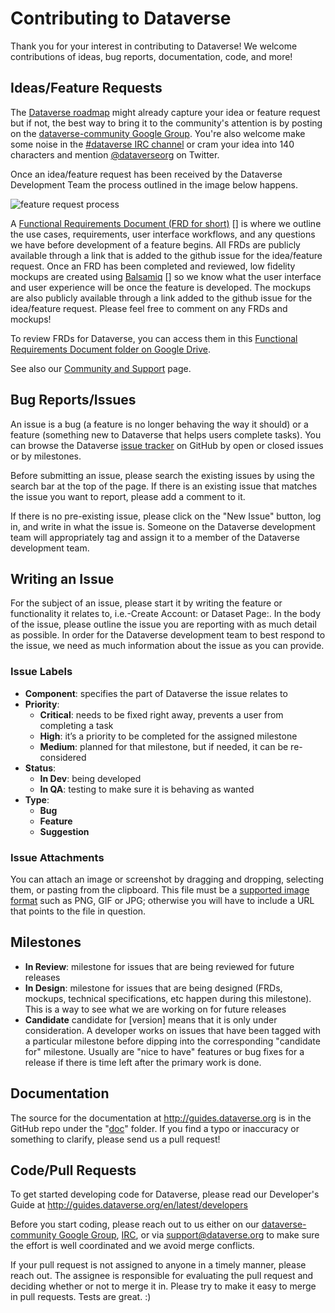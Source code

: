 # Contributing to Dataverse

Thank you for your interest in contributing to Dataverse! We welcome contributions of ideas, bug reports, documentation, code, and more!

## Ideas/Feature Requests

The [Dataverse roadmap][] might already capture your idea or feature request but if not, the best way to bring it to the community's attention is by posting on the [dataverse-community Google Group][]. You're also welcome make some noise in the [#dataverse IRC channel][] or cram your idea into 140 characters and mention [@dataverseorg][] on Twitter.

Once an idea/feature request has been received by the Dataverse Development Team the process outlined in the image below happens.

![feature request process](doc/sphinx-guides/source/img/feature-request-process.png)

A [Functional Requirements Document (FRD for short)] [] is where we outline the use cases, requirements, user interface workflows, and any questions we have before development of a feature begins. All FRDs are publicly available through a link that is added to the github issue for the idea/feature request. Once an FRD has been completed and reviewed, low fidelity mockups are created using [Balsamiq] [] so we know what the user interface and user experience will be once the feature is developed. The mockups are also publicly available through a link added to the github issue for the idea/feature request. Please feel free to comment on any FRDs and mockups!  

To review FRDs for Dataverse, you can access them in this [Functional Requirements Document folder on Google Drive].

See also our [Community and Support][] page.

[#dataverse IRC channel]: http://webchat.freenode.net/?channels=dataverse
[Dataverse roadmap]: http://roadmap.datascience.iq.harvard.edu
[@dataverseorg]: http://twitter.com/dataverseorg
[Community and Support]: http://datascience.iq.harvard.edu/dataverse/support
[Functional Requirements Document (FRD for short)]: https://docs.google.com/document/d/1PRyAlP6zlUlUuHfgyUezzuaVQ4JnapvgtGWo0o7tLEs/edit?usp=sharing
[Balsamiq]: https://iqssharvard.mybalsamiq.com/projects
[Functional Requirements Document folder on Google Drive]: https://drive.google.com/folderview?id=0B3_V6vFxEcx-fl92ek92OG1nTmhQenBRX1Z4OVJBLXpURmh2d2RyX1NZRUp6YktaYUU5YTA&usp=sharing

## Bug Reports/Issues

An issue is a bug (a feature is no longer behaving the way it should) or a feature (something new to Dataverse that helps users complete tasks). You can browse the Dataverse [issue tracker] on GitHub by open or closed issues or by milestones.

[issue tracker]: https://github.com/IQSS/dataverse/issues

Before submitting an issue, please search the existing issues by using the search bar at the top of the page. If there is an existing issue that matches the issue you want to report, please add a comment to it.

If there is no pre-existing issue, please click on the "New Issue" button, log in, and write in what the issue is. Someone on the Dataverse development team will appropriately tag and assign it to a member of the Dataverse development team. 

## Writing an Issue

For the subject of an issue, please start it by writing the feature or functionality it relates to, i.e.-Create Account: or Dataset Page:. In the body of the issue, please outline the issue you are reporting with as much detail as possible. In order for the Dataverse development team to best respond to the issue, we need as much information about the issue as you can provide.

### Issue Labels

- **Component**: specifies the part of Dataverse the issue relates to
- **Priority**:
  - **Critical**: needs to be fixed right away, prevents a user from completing a task
  - **High**: it’s a priority to be completed for the assigned milestone
  - **Medium**: planned for that milestone, but if needed, it can be re-considered
- **Status**:
  - **In Dev**: being developed
  - **In QA**: testing to make sure it is behaving as wanted
- **Type**:
  - **Bug**
  - **Feature**
  - **Suggestion**

### Issue Attachments

You can attach an image or screenshot by dragging and dropping, selecting them, or pasting from the clipboard. This file must be a [supported image format] such as PNG, GIF or JPG; otherwise you will have to include a URL that points to the file in question.

[supported image format]: https://help.github.com/articles/issue-attachments

## Milestones
  - **In Review**: milestone for issues that are being reviewed for future releases
  - **In Design**: milestone for issues that are being designed (FRDs, mockups, technical specifications, etc happen during this milestone). This is a way to see what we are working on for future releases
  - **Candidate** candidate for [version] means that it is only under consideration. A developer works on issues that have been tagged with a particular milestone before dipping into the corresponding "candidate for" milestone. Usually are "nice to have" features or bug fixes for a release if there is time left after the primary work is done.

## Documentation

The source for the documentation at http://guides.dataverse.org is in the GitHub repo under the "[doc][]" folder. If you find a typo or inaccuracy or something to clarify, please send us a pull request!

## Code/Pull Requests

To get started developing code for Dataverse, please read our Developer's Guide at http://guides.dataverse.org/en/latest/developers

[doc]: https://github.com/IQSS/dataverse/tree/master/doc/sphinx-guides/source

Before you start coding, please reach out to us either on our [dataverse-community Google Group][], [IRC][], or via support@dataverse.org to make sure the effort is well coordinated and we avoid merge conflicts.

[dataverse-community Google Group]: https://groups.google.com/group/dataverse-community
[IRC]: http://irclog.iq.harvard.edu/dataverse/today

If your pull request is not assigned to anyone in a timely manner, please reach out. The assignee is responsible for evaluating the pull request and deciding whether or not to merge it in. Please try to make it easy to merge in pull requests. Tests are great. :)
